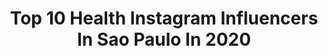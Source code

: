 ---
title: Top 10 Health Instagram Influencers In Sao Paulo In 2020
description: >-
  Find top health Instagram influencers in Sao Paulo in 2020. Most popular hashtags: #health #photography #training #fiqueemcasa.
platform: Instagram
profiles:
  - username: "guilhermekramer"
    fullname: >-
      Kramer
    location: "Brazil"
    followers: 10316
    engagement: 432
    commentsToLikes: 0.045050
    id: ck15t35efg43f0i19rxdxiaui
    verified: false
    hashtags: "#safe, #diaspora, #virus, #artbrut"
  - username: "alinegoficial"
    fullname: >-
      Aline Gotschalg 🧿✨
    location: "Brazil"
    followers: 2458311
    engagement: 270
    commentsToLikes: 0.008852
    id: ck0vy68ez2f9p0i19qmxwh2va
    verified: true
    hashtags: "#emcasa, #quarentena, #juntospelapascoa, #rafacampe"
  - username: "carlosgopfert"
    fullname: >-
      Carlos Gopfert
    location: "Brazil"
    followers: 214384
    engagement: 335
    commentsToLikes: 0.079884
    id: ck5c69yen50r30i11i8za0lyg
    verified: false
    hashtags: "#momentos, #carna2020, #foco, #beach"
  - username: "hudson_carioca"
    fullname: >-
      Hudson Carioca
    location: "Brazil"
    followers: 26469
    engagement: 667
    commentsToLikes: 0.018630
    id: ck9wdjy30fzks0j780eqkfnji
    verified: false
    hashtags: "#motherday, #menstyle, #5kmrun, #bepositive"
  - username: "blhenndow"
    fullname: >-
      Carlos Blhenndow
    location: "Brazil"
    followers: 100855
    engagement: 229
    commentsToLikes: 0.019768
    id: ck5zqo39luyrl0i14g4zlewp4
    verified: false
    hashtags: "#travel, #stayhome, #training, #tbt"
  - username: "viniciusbellator.rodrigues"
    fullname: >-
      Vinicius Rodrigues ⚡️
    location: "Brazil"
    followers: 19525
    engagement: 239
    commentsToLikes: 0.025284
    id: ck13auxcmsbca0i193khubmum
    verified: true
    hashtags: "#covid, #bellator, #worldrecord, #tokyo2021"
  - username: "luadovalle"
    fullname: >-
      LUÃ DO VALLE
    location: "Brazil"
    followers: 38227
    engagement: 152
    commentsToLikes: 0.087499
    id: ck9hbzoxvj4q80j78tf8br63q
    verified: false
    hashtags: "#sentimentos, #empreendedor, #carlinhosmaia, #vendas"
  - username: "gabrielemoraiss"
    fullname: >-
      Gabriele Morais
    location: "Brazil"
    followers: 29111
    engagement: 134
    commentsToLikes: 0.077165
    id: ck8t2duxcz3yy0j78c4wdmwsb
    verified: false
    hashtags: "#dazzlelovers, #day4, #happyday, #summervibes"
  - username: "marcogomes"
    fullname: >-
      Marco Gomes
    location: "Brazil"
    followers: 58585
    engagement: 269
    commentsToLikes: 0.012322
    id: ck601cu2wf99t0i141jtleofa
    verified: false
    hashtags: "#historia, #privacy, #tourism, #abolicionismo"
  - username: "laisfuzetto"
    fullname: >-
      Lais Fuzetto
    location: "Brazil"
    followers: 23237
    engagement: 514
    commentsToLikes: 0.022379
    id: ck14kkez7py1h0i19ih9pw72u
    verified: false
    hashtags: "#running, #pedalboard, #morro, #visagismo"
---